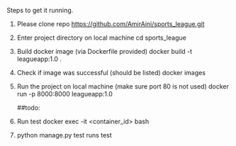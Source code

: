 Steps to get it running.

1. Please clone repo
   https://github.com/AmirAini/sports_league.git
2. Enter project directory on local machine
   cd sports_league
3. Build docker image (via Dockerfile provided)
   docker build -t leagueapp:1.0 .
4. Check if image was successful (should be listed)
   docker images
5. Run the project on local machine (make sure port 80 is not used)
   docker run -p 8000:8000 leagueapp:1.0

   ##todo:
7. Run test
   docker exec -it <container_id> bash
8. python manage.py test
   runs test
